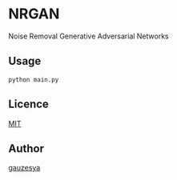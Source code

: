 NRGAN
====

Noise Removal Generative Adversarial Networks

## Usage
```
python main.py
```

## Licence

[MIT](https://github.com/gauzesya/NRGAN/blob/master/LICENSE)

## Author

[gauzesya](https://github.com/gauzesya)
